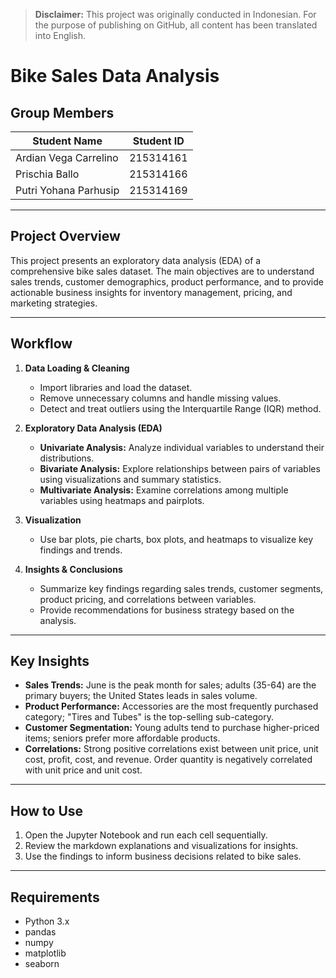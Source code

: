 > **Disclaimer:** This project was originally conducted in Indonesian. For the purpose of publishing on GitHub, all content has been translated into English.
# Bike Sales Data Analysis

## Group Members
| **Student Name** | **Student ID**         |
|-------------|-----------------|
| Ardian Vega Carrelino | 215314161 |
| Prischia Ballo        | 215314166 |
| Putri Yohana Parhusip | 215314169 |

---

## Project Overview

This project presents an exploratory data analysis (EDA) of a comprehensive bike sales dataset. The main objectives are to understand sales trends, customer demographics, product performance, and to provide actionable business insights for inventory management, pricing, and marketing strategies.

---

## Workflow

1. **Data Loading & Cleaning**
    - Import libraries and load the dataset.
    - Remove unnecessary columns and handle missing values.
    - Detect and treat outliers using the Interquartile Range (IQR) method.

2. **Exploratory Data Analysis (EDA)**
    - **Univariate Analysis:** Analyze individual variables to understand their distributions.
    - **Bivariate Analysis:** Explore relationships between pairs of variables using visualizations and summary statistics.
    - **Multivariate Analysis:** Examine correlations among multiple variables using heatmaps and pairplots.

3. **Visualization**
    - Use bar plots, pie charts, box plots, and heatmaps to visualize key findings and trends.

4. **Insights & Conclusions**
    - Summarize key findings regarding sales trends, customer segments, product pricing, and correlations between variables.
    - Provide recommendations for business strategy based on the analysis.

---

## Key Insights

- **Sales Trends:** June is the peak month for sales; adults (35-64) are the primary buyers; the United States leads in sales volume.
- **Product Performance:** Accessories are the most frequently purchased category; "Tires and Tubes" is the top-selling sub-category.
- **Customer Segmentation:** Young adults tend to purchase higher-priced items; seniors prefer more affordable products.
- **Correlations:** Strong positive correlations exist between unit price, unit cost, profit, cost, and revenue. Order quantity is negatively correlated with unit price and unit cost.

---

## How to Use

1. Open the Jupyter Notebook and run each cell sequentially.
2. Review the markdown explanations and visualizations for insights.
3. Use the findings to inform business decisions related to bike sales.

---

## Requirements

- Python 3.x
- pandas
- numpy
- matplotlib
- seaborn
